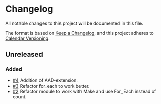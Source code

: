 # Changelog

All notable changes to this project will be documented in this file.

The format is based on [Keep a Changelog](https://keepachangelog.com/en/1.0.0/), and this project adheres to [Calendar Versioning](https://calver.org/).

## Unreleased

### Added

- [#4](https://github.com/XenitAB/cloudops-terraform-modules/pull/4) Addition of AAD-extension.
- [#3](https://github.com/XenitAB/cloudops-terraform-modules/pull/3) Refactor for_each to work better.
- [#2](https://github.com/XenitAB/cloudops-terraform-modules/pull/2) Refactor module to work with Make and use For_Each instead of count.

